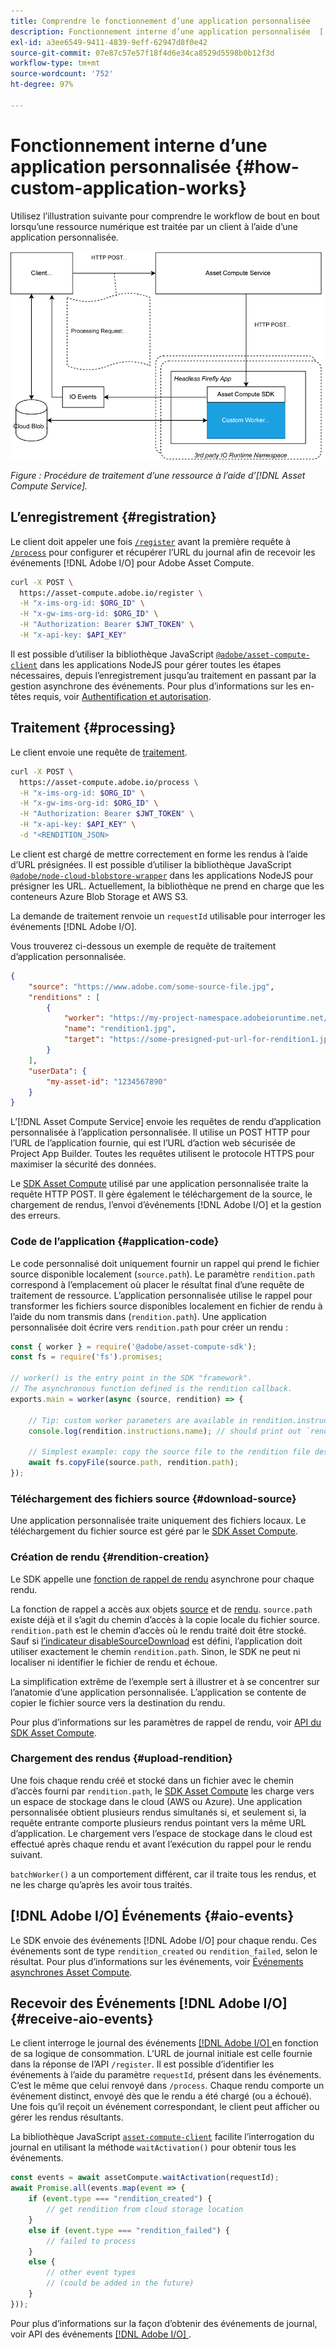 ```yaml
---
title: Comprendre le fonctionnement d’une application personnalisée
description: Fonctionnement interne d’une application personnalisée  [!DNL Asset Compute Service]  pour faciliter votre compréhension.
exl-id: a3ee6549-9411-4839-9eff-62947d8f0e42
source-git-commit: 07e87c57e57f18f4d6e34ca8529d5598b0b12f3d
workflow-type: tm+mt
source-wordcount: '752'
ht-degree: 97%

---
```


# Fonctionnement interne d’une application personnalisée {#how-custom-application-works}

Utilisez l’illustration suivante pour comprendre le workflow de bout en bout lorsqu’une ressource numérique est traitée par un client à l’aide d’une application personnalisée.

![Workflow des applications personnalisées](assets/customworker.png)

*Figure : Procédure de traitement d’une ressource à l’aide d’[!DNL Asset Compute Service].*

## L’enregistrement {#registration}

Le client doit appeler une fois [`/register`](api.md#register) avant la première requête à [`/process`](api.md#process-request) pour configurer et récupérer l’URL du journal afin de recevoir les événements [!DNL Adobe I/O] pour Adobe Asset Compute.

```sh
curl -X POST \
  https://asset-compute.adobe.io/register \
  -H "x-ims-org-id: $ORG_ID" \
  -H "x-gw-ims-org-id: $ORG_ID" \
  -H "Authorization: Bearer $JWT_TOKEN" \
  -H "x-api-key: $API_KEY"
```

Il est possible d’utiliser la bibliothèque JavaScript [`@adobe/asset-compute-client`](https://github.com/adobe/asset-compute-client#usage) dans les applications NodeJS pour gérer toutes les étapes nécessaires, depuis l’enregistrement jusqu’au traitement en passant par la gestion asynchrone des événements. Pour plus d’informations sur les en-têtes requis, voir [Authentification et autorisation](api.md).

## Traitement {#processing}

Le client envoie une requête de [traitement](api.md#process-request).

```sh
curl -X POST \
  https://asset-compute.adobe.io/process \
  -H "x-ims-org-id: $ORG_ID" \
  -H "x-gw-ims-org-id: $ORG_ID" \
  -H "Authorization: Bearer $JWT_TOKEN" \
  -H "x-api-key: $API_KEY" \
  -d "<RENDITION_JSON>
```

Le client est chargé de mettre correctement en forme les rendus à l’aide d’URL présignées. Il est possible d’utiliser la bibliothèque JavaScript [`@adobe/node-cloud-blobstore-wrapper`](https://github.com/adobe/node-cloud-blobstore-wrapper#presigned-urls) dans les applications NodeJS pour présigner les URL. Actuellement, la bibliothèque ne prend en charge que les conteneurs Azure Blob Storage et AWS S3.

La demande de traitement renvoie un `requestId` utilisable pour interroger les événements [!DNL Adobe I/O].

Vous trouverez ci-dessous un exemple de requête de traitement d’application personnalisée.

```json
{
    "source": "https://www.adobe.com/some-source-file.jpg",
    "renditions" : [
        {
            "worker": "https://my-project-namespace.adobeioruntime.net/api/v1/web/my-namespace-version/my-worker",
            "name": "rendition1.jpg",
            "target": "https://some-presigned-put-url-for-rendition1.jpg",
        }
    ],
    "userData": {
        "my-asset-id": "1234567890"
    }
}
```

L’[!DNL Asset Compute Service] envoie les requêtes de rendu d’application personnalisée à l’application personnalisée. Il utilise un POST HTTP pour l’URL de l’application fournie, qui est l’URL d’action web sécurisée de Project App Builder. Toutes les requêtes utilisent le protocole HTTPS pour maximiser la sécurité des données.

Le [SDK Asset Compute](https://github.com/adobe/asset-compute-sdk#adobe-asset-compute-worker-sdk) utilisé par une application personnalisée traite la requête HTTP POST. Il gère également le téléchargement de la source, le chargement de rendus, l’envoi d’événements [!DNL Adobe I/O] et la gestion des erreurs.

<!-- TBD: Add the application diagram. -->

### Code de l’application {#application-code}

Le code personnalisé doit uniquement fournir un rappel qui prend le fichier source disponible localement (`source.path`). Le paramètre `rendition.path` correspond à l’emplacement où placer le résultat final d’une requête de traitement de ressource. L’application personnalisée utilise le rappel pour transformer les fichiers source disponibles localement en fichier de rendu à l’aide du nom transmis dans (`rendition.path`). Une application personnalisée doit écrire vers `rendition.path` pour créer un rendu :

```javascript
const { worker } = require('@adobe/asset-compute-sdk');
const fs = require('fs').promises;

// worker() is the entry point in the SDK "framework".
// The asynchronous function defined is the rendition callback.
exports.main = worker(async (source, rendition) => {

    // Tip: custom worker parameters are available in rendition.instructions.
    console.log(rendition.instructions.name); // should print out `rendition.jpg`.

    // Simplest example: copy the source file to the rendition file destination so as to transfer the asset as is without processing.
    await fs.copyFile(source.path, rendition.path);
});
```

### Téléchargement des fichiers source {#download-source}

Une application personnalisée traite uniquement des fichiers locaux. Le téléchargement du fichier source est géré par le [SDK Asset Compute](https://github.com/adobe/asset-compute-sdk#adobe-asset-compute-worker-sdk).

### Création de rendu {#rendition-creation}

Le SDK appelle une [fonction de rappel de rendu](https://github.com/adobe/asset-compute-sdk#rendition-callback-for-worker-required) asynchrone pour chaque rendu.

La fonction de rappel a accès aux objets [source](https://github.com/adobe/asset-compute-sdk#source) et de [rendu](https://github.com/adobe/asset-compute-sdk#rendition). `source.path` existe déjà et il s’agit du chemin d’accès à la copie locale du fichier source. `rendition.path` est le chemin d’accès où le rendu traité doit être stocké. Sauf si [l’indicateur disableSourceDownload](https://github.com/adobe/asset-compute-sdk#worker-options-optional) est défini, l’application doit utiliser exactement le chemin `rendition.path`. Sinon, le SDK ne peut ni localiser ni identifier le fichier de rendu et échoue.

La simplification extrême de l’exemple sert à illustrer et à se concentrer sur l’anatomie d’une application personnalisée. L’application se contente de copier le fichier source vers la destination du rendu.

Pour plus d’informations sur les paramètres de rappel de rendu, voir [API du SDK Asset Compute](https://github.com/adobe/asset-compute-sdk#api-details).

### Chargement des rendus {#upload-rendition}

Une fois chaque rendu créé et stocké dans un fichier avec le chemin d’accès fourni par `rendition.path`, le [SDK Asset Compute](https://github.com/adobe/asset-compute-sdk#adobe-asset-compute-worker-sdk) les charge vers un espace de stockage dans le cloud (AWS ou Azure). Une application personnalisée obtient plusieurs rendus simultanés si, et seulement si, la requête entrante comporte plusieurs rendus pointant vers la même URL d’application. Le chargement vers l’espace de stockage dans le cloud est effectué après chaque rendu et avant l’exécution du rappel pour le rendu suivant.

`batchWorker()` a un comportement différent, car il traite tous les rendus, et ne les charge qu’après les avoir tous traités.

## [!DNL Adobe I/O] Événements {#aio-events}

Le SDK envoie des événements [!DNL Adobe I/O] pour chaque rendu. Ces événements sont de type `rendition_created` ou `rendition_failed`, selon le résultat. Pour plus d’informations sur les événements, voir [Événements asynchrones Asset Compute](api.md#asynchronous-events).

## Recevoir des Événements [!DNL Adobe I/O]  {#receive-aio-events}

Le client interroge le journal des événements [[!DNL Adobe I/O] ](https://www.adobe.io/apis/experienceplatform/events/ioeventsapi.html#/Journaling) en fonction de sa logique de consommation. L’URL de journal initiale est celle fournie dans la réponse de l’API `/register`. Il est possible d’identifier les événements à l’aide du paramètre `requestId`, présent dans les événements. C’est le même que celui renvoyé dans `/process`. Chaque rendu comporte un événement distinct, envoyé dès que le rendu a été chargé (ou a échoué). Une fois qu’il reçoit un événement correspondant, le client peut afficher ou gérer les rendus résultants.

La bibliothèque JavaScript [`asset-compute-client`](https://github.com/adobe/asset-compute-client#usage) facilite l’interrogation du journal en utilisant la méthode `waitActivation()` pour obtenir tous les événements.

```javascript
const events = await assetCompute.waitActivation(requestId);
await Promise.all(events.map(event => {
    if (event.type === "rendition_created") {
        // get rendition from cloud storage location
    }
    else if (event.type === "rendition_failed") {
        // failed to process
    }
    else {
        // other event types
        // (could be added in the future)
    }
}));
```

Pour plus d’informations sur la façon d’obtenir des événements de journal, voir API des événements [[!DNL Adobe I/O] ](https://www.adobe.io/apis/experienceplatform/events/ioeventsapi.html#!adobedocs/adobeio-events/master/events-api-reference.yaml).

<!-- TBD:
* Illustration of the controls/data flow.
* Basic overview, in text and not code, of how an application works.
-->
